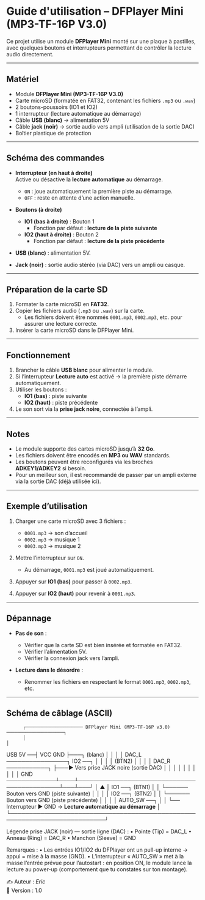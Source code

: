# Guide d'utilisation – DFPlayer Mini (MP3-TF-16P V3.0)

Ce projet utilise un module **DFPlayer Mini** monté sur une plaque à pastilles, avec quelques boutons et interrupteurs permettant de contrôler la lecture audio directement.

---

## Matériel

- Module **DFPlayer Mini (MP3-TF-16P V3.0)**
- Carte microSD (formatée en FAT32, contenant les fichiers `.mp3` ou `.wav`)
- 2 boutons-poussoirs (IO1 et IO2)
- 1 interrupteur (lecture automatique au démarrage)
- Câble **USB (blanc)** → alimentation 5V
- Câble **jack (noir)** → sortie audio vers ampli (utilisation de la sortie DAC)
- Boîtier plastique de protection

---

## Schéma des commandes

- **Interrupteur (en haut à droite)**  
  Active ou désactive la **lecture automatique** au démarrage.  
  - `ON` : joue automatiquement la première piste au démarrage.  
  - `OFF` : reste en attente d’une action manuelle.

- **Boutons (à droite)**  
  - **IO1 (bas à droite)** : Bouton 1  
    - Fonction par défaut : **lecture de la piste suivante**  
  - **IO2 (haut à droite)** : Bouton 2  
    - Fonction par défaut : **lecture de la piste précédente**

- **USB (blanc)** : alimentation 5V.  
- **Jack (noir)** : sortie audio stéréo (via DAC) vers un ampli ou casque.

---

## Préparation de la carte SD

1. Formater la carte microSD en **FAT32**.  
2. Copier les fichiers audio (`.mp3` ou `.wav`) sur la carte.  
   - Les fichiers doivent être nommés `0001.mp3`, `0002.mp3`, etc. pour assurer une lecture correcte.  
3. Insérer la carte microSD dans le DFPlayer Mini.  

---

## Fonctionnement

1. Brancher le câble **USB blanc** pour alimenter le module.  
2. Si l’interrupteur **Lecture auto** est activé → la première piste démarre automatiquement.  
3. Utiliser les boutons :  
   - **IO1 (bas)** : piste suivante  
   - **IO2 (haut)** : piste précédente  
4. Le son sort via la **prise jack noire**, connectée à l’ampli.

---

## Notes

- Le module supporte des cartes microSD jusqu’à **32 Go**.  
- Les fichiers doivent être encodés en **MP3 ou WAV** standards.  
- Les boutons peuvent être reconfigurés via les broches **ADKEY1/ADKEY2** si besoin.  
- Pour un meilleur son, il est recommandé de passer par un ampli externe via la sortie DAC (déjà utilisée ici).  

---

## Exemple d’utilisation

1. Charger une carte microSD avec 3 fichiers :  
   - `0001.mp3` → son d’accueil  
   - `0002.mp3` → musique 1  
   - `0003.mp3` → musique 2  

2. Mettre l’interrupteur sur `ON`.  
   - Au démarrage, `0001.mp3` est joué automatiquement.  

3. Appuyer sur **IO1 (bas)** pour passer à `0002.mp3`.  
4. Appuyer sur **IO2 (haut)** pour revenir à `0001.mp3`.  

---

## Dépannage

- **Pas de son** :  
  - Vérifier que la carte SD est bien insérée et formatée en FAT32.  
  - Vérifier l’alimentation 5V.  
  - Vérifier la connexion jack vers l’ampli.  

- **Lecture dans le désordre** :  
  - Renommer les fichiers en respectant le format `0001.mp3`, `0002.mp3`, etc.  

---

## Schéma de câblage (ASCII)

          ┌───────────────────── DFPlayer Mini (MP3-TF-16P v3.0) ─────────────────────┐
          │                                                                           │
 USB 5V ──┤ VCC                                                                   GND ├───┐
  (blanc) │                                                                           │   │
          │ DAC_L ────────────────┐                                        IO2 ──┐   │   │
          │                       │                                       (BTN2) │   │   │
          │ DAC_R ───────────┐    ├───► Vers prise JACK noire (sortie DAC)      │   │   │
          │                  │    │                                             │   │   │
          │ GND ─────────────┴────┴─────────────────────────────────────────────┴───┴───┘
          │                                                                           ▲
          │ IO1 ──┐ (BTN1)                                                            │
          │       └────── Bouton vers GND (piste suivante)                            │
          │                                                                           │
          │ IO2 ──┐ (BTN2)                                                            │
          │       └────── Bouton vers GND (piste précédente)                          │
          │                                                                           │
          │ AUTO_SW ──┐                                                               │
          │           └── Interrupteur ► GND  →  **Lecture automatique au démarrage** │
          └───────────────────────────────────────────────────────────────────────────┘

 Légende prise JACK (noir) — sortie ligne (DAC) :
   • Pointe (Tip)  = DAC_L
   • Anneau (Ring) = DAC_R
   • Manchon (Sleeve) = GND

 Remarques :
   • Les entrées IO1/IO2 du DFPlayer ont un pull-up interne → appui = mise à la masse (GND).
   • L’interrupteur « AUTO_SW » met à la masse l’entrée prévue pour l’autostart : en position ON,
     le module lance la lecture au power-up (comportement que tu constates sur ton montage).


✍️ Auteur : *Eric*  
📅 Version : 1.0
